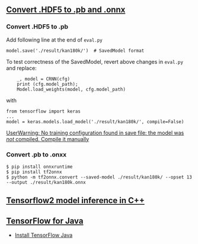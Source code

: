
## [Convert .HDF5 to .pb and .onnx](https://stackoverflow.com/a/53386325/2969390)

### Convert .HDF5 to .pb
Add following line at the end of `eval.py`

```
model.save('./result/kan180k/')  # SavedModel format
```

To test correctness of the SavedModel, revert above changes in `eval.py` and replace:

```
    _, model = CRNN(cfg)
    print (cfg.model_path);
    Model.load_weights(model, cfg.model_path)
```

with

```
from tensorflow import keras
...
model = keras.models.load_model('./result/kan180k/', compile=False)
```

[UserWarning: No training configuration found in save file: the model was *not* compiled. Compile it manually](https://stackoverflow.com/questions/53295570/userwarning-no-training-configuration-found-in-save-file-the-model-was-not-c)

### Convert .pb to .onxx

```
$ pip install onnxruntime
$ pip install tf2onnx
$ python -m tf2onnx.convert --saved-model ./result/kan180k/ --opset 13 --output ./result/kan180k.onnx
```

## [Tensorflow2 model inference in C++](https://medium.com/analytics-vidhya/inference-tensorflow2-model-in-c-aa73a6af41cf)

## [TensorFlow for Java](https://github.com/tensorflow/java)

* [Install TensorFlow Java](https://www.tensorflow.org/jvm/install)
